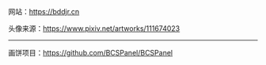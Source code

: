 网站：https://bddjr.cn

头像来源：https://www.pixiv.net/artworks/111674023

***
画饼项目：https://github.com/BCSPanel/BCSPanel
